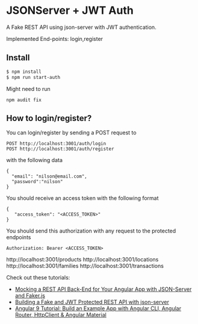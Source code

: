# JSONServer + JWT Auth

A Fake REST API using json-server with JWT authentication.

Implemented End-points: login,register

## Install

```bash
$ npm install
$ npm run start-auth
```

Might need to run
```
npm audit fix
```

## How to login/register?

You can login/register by sending a POST request to

```
POST http://localhost:3001/auth/login
POST http://localhost:3001/auth/register
```
with the following data

```
{
  "email": "nilson@email.com",
  "password":"nilson"
}
```

You should receive an access token with the following format

```
{
   "access_token": "<ACCESS_TOKEN>"
}
```


You should send this authorization with any request to the protected endpoints

```
Authorization: Bearer <ACCESS_TOKEN>
```

http://localhost:3001/products
http://localhost:3001/locations
http://localhost:3001/families
http://localhost:3001/transactions

Check out these tutorials:

- [Mocking a REST API Back-End for Your Angular App with JSON-Server and Faker.js](https://www.techiediaries.com/angular-mock-backend)
- [Building a Fake and JWT Protected REST API with json-server](https://www.techiediaries.com/fake-api-jwt-json-server)
- [Angular 9 Tutorial: Build an Example App with Angular CLI, Angular Router, HttpClient & Angular Material](https://www.shabang.dev/angular-tutorial-build-an-example-app-with-angular-cli-router-httpclient-and-angular-material/)
